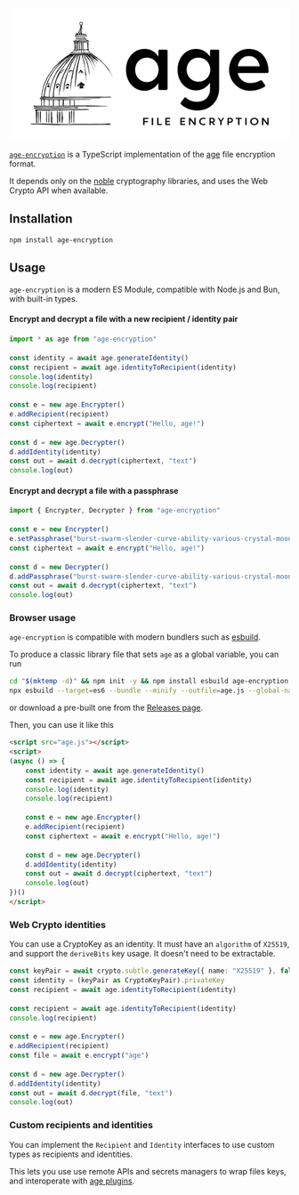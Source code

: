 <p align="center">
    <picture>
        <source media="(prefers-color-scheme: dark)" srcset="https://github.com/FiloSottile/age/blob/main/logo/logo_white.svg">
        <source media="(prefers-color-scheme: light)" srcset="https://github.com/FiloSottile/age/blob/main/logo/logo.svg">
        <img alt="The age logo, an wireframe of St. Peters dome in Rome, with the text: age, file encryption" width="600" src="https://github.com/FiloSottile/age/blob/main/logo/logo.svg">
    </picture>
</p>

[`age-encryption`](https://www.npmjs.com/package/age-encryption) is a TypeScript
implementation of the [age](https://age-encryption.org) file encryption format.

It depends only on the [noble](https://paulmillr.com/noble/) cryptography
libraries, and uses the Web Crypto API when available.

## Installation

```sh
npm install age-encryption
```

## Usage

`age-encryption` is a modern ES Module, compatible with Node.js and Bun, with built-in types.

#### Encrypt and decrypt a file with a new recipient / identity pair

```ts
import * as age from "age-encryption"

const identity = await age.generateIdentity()
const recipient = await age.identityToRecipient(identity)
console.log(identity)
console.log(recipient)

const e = new age.Encrypter()
e.addRecipient(recipient)
const ciphertext = await e.encrypt("Hello, age!")

const d = new age.Decrypter()
d.addIdentity(identity)
const out = await d.decrypt(ciphertext, "text")
console.log(out)
```

#### Encrypt and decrypt a file with a passphrase

```ts
import { Encrypter, Decrypter } from "age-encryption"

const e = new Encrypter()
e.setPassphrase("burst-swarm-slender-curve-ability-various-crystal-moon-affair-three")
const ciphertext = await e.encrypt("Hello, age!")

const d = new Decrypter()
d.addPassphrase("burst-swarm-slender-curve-ability-various-crystal-moon-affair-three")
const out = await d.decrypt(ciphertext, "text")
console.log(out)
```

### Browser usage

`age-encryption` is compatible with modern bundlers such as [esbuild](https://esbuild.github.io/).

To produce a classic library file that sets `age` as a global variable, you can run

```sh
cd "$(mktemp -d)" && npm init -y && npm install esbuild age-encryption
npx esbuild --target=es6 --bundle --minify --outfile=age.js --global-name=age age-encryption
```

or download a pre-built one from the [Releases page](https://github.com/FiloSottile/typage/releases).

<!-- TODO: why doesn't

  npx --package esbuild --package age-encryption -- esbuild ...

work? It should run esbuild in an environment where age-encryption is available. -->

Then, you can use it like this

```html
<script src="age.js"></script>
<script>
(async () => {
    const identity = await age.generateIdentity()
    const recipient = await age.identityToRecipient(identity)
    console.log(identity)
    console.log(recipient)

    const e = new age.Encrypter()
    e.addRecipient(recipient)
    const ciphertext = await e.encrypt("Hello, age!")

    const d = new age.Decrypter()
    d.addIdentity(identity)
    const out = await d.decrypt(ciphertext, "text")
    console.log(out)
})()
</script>
```

### Web Crypto identities

You can use a CryptoKey as an identity. It must have an `algorithm` of `X25519`,
and support the `deriveBits` key usage. It doesn't need to be extractable.

```ts
const keyPair = await crypto.subtle.generateKey({ name: "X25519" }, false, ["deriveBits"])
const identity = (keyPair as CryptoKeyPair).privateKey
const recipient = await age.identityToRecipient(identity)

const recipient = await age.identityToRecipient(identity)
console.log(recipient)

const e = new age.Encrypter()
e.addRecipient(recipient)
const file = await e.encrypt("age")

const d = new age.Decrypter()
d.addIdentity(identity)
const out = await d.decrypt(file, "text")
console.log(out)
```

### Custom recipients and identities

You can implement the `Recipient` and `Identity` interfaces to use custom types
as recipients and identities.

This lets you use use remote APIs and secrets managers to wrap files keys, and
interoperate with [age plugins](https://github.com/FiloSottile/awesome-age?tab=readme-ov-file#plugins).
